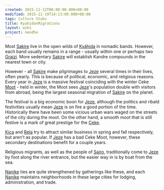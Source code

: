 ```yaml
---
created: 2015-11-12T08:00:00.000+08:00
modified: 2015-11-19T14:13:00.000+08:00
tags: Culture Stubs
title: KyahidanMigrations
layout: wiki
project: nendhe
---
```


Most [Sakire](/content/kyahida_wiki/wiki/Sakire) live in the open wilds of [Kyáhida](/content/kyahida_wiki/wiki/Kyáhida) in nomadic bands. However, each band usually remains in a range - usually within one or perhaps two [Graizi](/content/kyahida_wiki/wiki/Graizi). More sedentary [Sakire](/content/kyahida_wiki/wiki/Sakire) will establish Kandre compounds in the nearest town or city.

However - all [Sakire](/content/kyahida_wiki/wiki/Sakire) make pilgrimages to [Jeze](/content/kyahida_wiki/wiki/Jeze) several times in their lives, often yearly. This is because of political, economic, and religious reasons. Every year in [Jeze](/content/kyahida_wiki/wiki/Jeze) is a massive festival coinciding with the winter Ceke [Moot](/content/kyahida_wiki/wiki/Moot) - held in winter, the Moot sees [Jeze](/content/kyahida_wiki/wiki/Jeze)'s population double with visitors from abroad, being the largest seasonal migration of [Sakire](/content/kyahida_wiki/wiki/Sakire) on the planet.

The festival is a big economic boon for [Jeze](/content/kyahida_wiki/wiki/Jeze), although the politics and ribald festivities usually mean [Jeze](/content/kyahida_wiki/wiki/Jeze) is on fire a good portion of the time. Historically there have been some vicious urban wars waged on the streets of the city during the moot. On the other hand, a smooth moot that is still festive is a mark of great prestige for the [Ceke](/content/kyahida_wiki/wiki/Ceke).

[Kica](/content/kyahida_wiki/wiki/Kica) and [Rela](/content/kyahida_wiki/wiki/Rela) try to attract similar business in spring and fall respectively, but aren't as popular. If [Jeze](/content/kyahida_wiki/wiki/Jeze) has a bad Ceke Moot, however, these secondary destinations benefit for a couple years.

Religious migrants, as well as the people of [Sairo](/content/kyahida_wiki/wiki/Sairo), traditionally come to [Jeze](/content/kyahida_wiki/wiki/Jeze) by foot along the river entrance, but the easier way in is by boat from the sea.

[Nanike](/content/kyahida_wiki/wiki/Nanike) ties are quite strengthened by gatherings like these, and each [Nanike](/content/kyahida_wiki/wiki/Nanike) maintains neighborhoods in these large cities for lodging, administration, and trade.
